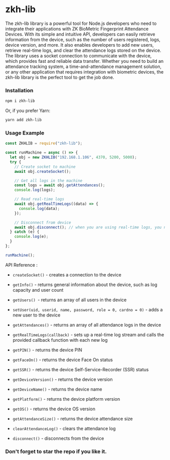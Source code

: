 <h1> zkh-lib </h1>
The zkh-lib library is a powerful tool for Node.js developers who need to integrate their applications with ZK BioMetric Fingerprint Attendance Devices. With its simple and intuitive API, developers can easily retrieve information from the device, such as the number of users registered, logs, device version, and more. It also enables developers to add new users, retrieve real-time logs, and clear the attendance logs stored on the device. The library uses a socket connection to communicate with the device, which provides fast and reliable data transfer. Whether you need to build an attendance tracking system, a time-and-attendance management solution, or any other application that requires integration with biometric devices, the zkh-lib library is the perfect tool to get the job done.

### Installation

```bash
npm i zkh-lib
```

Or, if you prefer Yarn:

```bash
yarn add zkh-lib
```

### Usage Example

```js
const ZKHLIB = require("zkh-lib");

const runMachine = async () => {
  let obj = new ZKHLIB("192.168.1.106", 4370, 5200, 5000);
  try {
    // Create socket to machine
    await obj.createSocket();

    // Get all logs in the machine
    const logs = await obj.getAttendances();
    console.log(logs);

    // Read real-time logs
    await obj.getRealTimeLogs((data) => {
      console.log(data);
    });

    // Disconnect from device
    await obj.disconnect(); // when you are using real-time logs, you need to disconnect manually
  } catch (e) {
    console.log(e);
  }
};

runMachine();
```

API Reference :

  - `createSocket()` - creates a connection to the device
  - `getInfo()` - returns general information about the device, such as log capacity and user count
  - `getUsers() `- returns an array of all users in the device
  - `setUser(uid, userid, name, password, role = 0, cardno = 0)` - adds a new user to the device
  - `getAttendances()` - returns an array of all attendance logs in the device
  - `getRealTimeLogs(callback)` - sets up a real-time log stream and calls the provided callback function with each new log
  - `getPIN()` - returns the device PIN

  - `getFaceOn()` - returns the device Face On status
  - `getSSR()` - returns the device Self-Service-Recorder (SSR) status
  - `getDeviceVersion()` - returns the device version
  - `getDeviceName()` - returns the device name
  - `getPlatform()` - returns the device platform version
  - `getOS()` - returns the device OS version
  - `getAttendanceSize()` - returns the device attendance size
  - `clearAttendanceLog()` - clears the attendance log
  - `disconnect()` - disconnects from the device


### Don't forget to star the repo if you like it.
